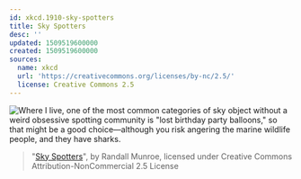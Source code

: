 ```yaml
---
id: xkcd.1910-sky-spotters
title: Sky Spotters
desc: ''
updated: 1509519600000
created: 1509519600000
sources:
  name: xkcd
  url: 'https://creativecommons.org/licenses/by-nc/2.5/'
  license: Creative Commons 2.5
---
```

![Where I live, one of the most common categories of sky object without a weird obsessive spotting community is "lost birthday party balloons," so that might be a good choice—although you risk angering the marine wildlife people, and they have sharks.](https://imgs.xkcd.com/comics/sky_spotters.png)
> "[Sky Spotters](https://xkcd.com/1910/)", by Randall Munroe, licensed under Creative Commons Attribution-NonCommercial 2.5 License
